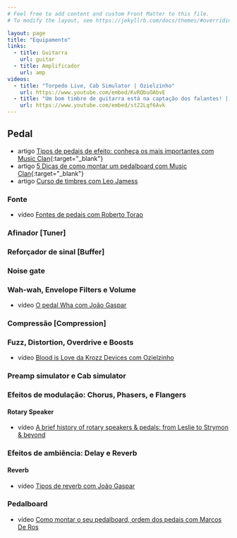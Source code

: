 ```yaml
---
# Feel free to add content and custom Front Matter to this file.
# To modify the layout, see https://jekyllrb.com/docs/themes/#overriding-theme-defaults

layout: page
title: "Equipamento"
links:
  - title: Guitarra
    url: guitar
  - title: Amplificador
    url: amp
videos:
  - title: "Torpedo Live, Cab Simulator | Ozielzinho"
    url: https://www.youtube.com/embed/KvRQbuOAbvE
  - title: "Um bom timbre de guitarra está na captação dos falantes! | Bruno Mello"
    url: https://www.youtube.com/embed/st22Lqf6Avk
---
```


## Pedal

* <span class="badge badge-success">artigo</span> [Tipos de pedais de efeito: conheça os mais importantes com Music Clan](https://musicclan.com.br/blog/tipos-de-pedais-de-efeito/){:target="_blank"}
* <span class="badge badge-success">artigo</span> [5 Dicas de como montar um pedalboard com Music Clan](https://musicclan.com.br/blog/5-dicas-de-como-montar-um-pedalboard/){:target="_blank"}
* <span class="badge badge-success">artigo</span> [Curso de timbres com Leo Jamess](pedal/general/tones/)

### Fonte

* <span class="badge badge-primary">vídeo</span> [Fontes de pedais com Roberto Torao](pedal/power-supply/)

### Afinador [Tuner]

### Reforçador de sinal [Buffer]

### Noise gate

### Wah-wah, Envelope Filters e Volume

* <span class="badge badge-primary">vídeo</span> [O pedal Wha com João Gaspar](pedal/wah-wah/)

### Compressão [Compression]

### Fuzz, Distortion, Overdrive e Boosts

* <span class="badge badge-primary">vídeo</span> [Blood is Love da Krozz Devices com Ozielzinho](pedal/drive/distortion/blood-is-love/)

### Preamp simulator e Cab simulator

### Efeitos de modulação: Chorus, Phasers, e Flangers

#### Rotary Speaker

* <span class="badge badge-primary">vídeo</span> [A brief history of rotary speakers & pedals: from Leslie to Strymon & beyond](pedal/rotary-speaker/)

### Efeitos de ambiência: Delay e Reverb

#### Reverb

* <span class="badge badge-primary">vídeo</span> [Tipos de reverb com João Gaspar](pedal/reverb/)

### Pedalboard

* <span class="badge badge-primary">vídeo</span> [Como montar o seu pedalboard, ordem dos pedais com Marcos De Ros](pedal/pedalboard/)
